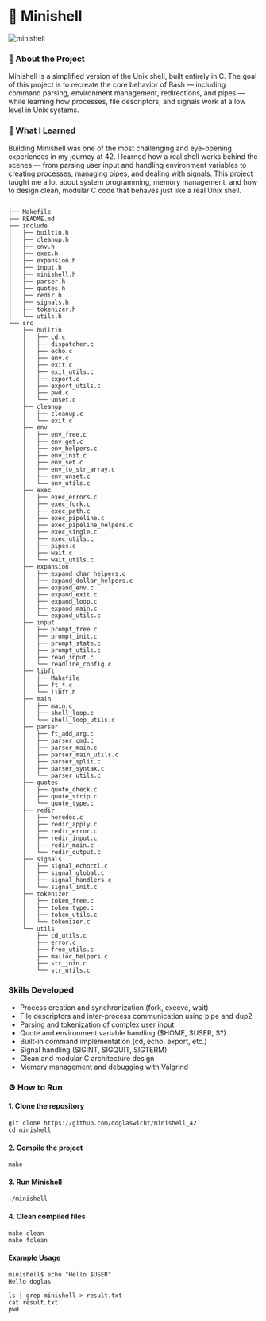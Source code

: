 # 🐚 Minishell

![minishell](https://media1.giphy.com/media/v1.Y2lkPTc5MGI3NjExZ3h3NDVzdWN0dmFlZnpid2o5eXhkcWwwMGh2b3FkZjEwZnZ5MmRnciZlcD12MV9pbnRlcm5hbF9naWZfYnlfaWQmY3Q9Zw/jUhpOyPjtyiDLuL8ZX/giphy.gif)


### 🧾 About the Project

Minishell is a simplified version of the Unix shell, built entirely in C.
The goal of this project is to recreate the core behavior of Bash — including command parsing, environment management, redirections, and pipes — while learning how processes, file descriptors, and signals work at a low level in Unix systems.

### 💬 What I Learned

Building Minishell was one of the most challenging and eye-opening experiences in my journey at 42.
I learned how a real shell works behind the scenes — from parsing user input and handling environment variables to creating processes, managing pipes, and dealing with signals.
This project taught me a lot about system programming, memory management, and how to design clean, modular C code that behaves just like a real Unix shell.

```

├── Makefile
├── README.md
├── include
│   ├── builtin.h
│   ├── cleanup.h
│   ├── env.h
│   ├── exec.h
│   ├── expansion.h
│   ├── input.h
│   ├── minishell.h
│   ├── parser.h
│   ├── quotes.h
│   ├── redir.h
│   ├── signals.h
│   ├── tokenizer.h
│   └── utils.h
└── src
    ├── builtin
    │   ├── cd.c
    │   ├── dispatcher.c
    │   ├── echo.c
    │   ├── env.c
    │   ├── exit.c
    │   ├── exit_utils.c
    │   ├── export.c
    │   ├── export_utils.c
    │   ├── pwd.c
    │   └── unset.c
    ├── cleanup
    │   ├── cleanup.c
    │   └── exit.c
    ├── env
    │   ├── env_free.c
    │   ├── env_get.c
    │   ├── env_helpers.c
    │   ├── env_init.c
    │   ├── env_set.c
    │   ├── env_to_str_array.c
    │   ├── env_unset.c
    │   └── env_utils.c
    ├── exec
    │   ├── exec_errors.c
    │   ├── exec_fork.c
    │   ├── exec_path.c
    │   ├── exec_pipeline.c
    │   ├── exec_pipeline_helpers.c
    │   ├── exec_single.c
    │   ├── exec_utils.c
    │   ├── pipes.c
    │   ├── wait.c
    │   └── wait_utils.c
    ├── expansion
    │   ├── expand_char_helpers.c
    │   ├── expand_dollar_helpers.c
    │   ├── expand_env.c
    │   ├── expand_exit.c
    │   ├── expand_loop.c
    │   ├── expand_main.c
    │   └── expand_utils.c
    ├── input
    │   ├── prompt_free.c
    │   ├── prompt_init.c
    │   ├── prompt_state.c
    │   ├── prompt_utils.c
    │   ├── read_input.c
    │   └── readline_config.c
    ├── libft
    │   ├── Makefile
    │   ├── ft_*.c
    │   └── libft.h
    ├── main
    │   ├── main.c
    │   ├── shell_loop.c
    │   └── shell_loop_utils.c
    ├── parser
    │   ├── ft_add_arg.c
    │   ├── parser_cmd.c
    │   ├── parser_main.c
    │   ├── parser_main_utils.c
    │   ├── parser_split.c
    │   ├── parser_syntax.c
    │   └── parser_utils.c
    ├── quotes
    │   ├── quote_check.c
    │   ├── quote_strip.c
    │   └── quote_type.c
    ├── redir
    │   ├── heredoc.c
    │   ├── redir_apply.c
    │   ├── redir_error.c
    │   ├── redir_input.c
    │   ├── redir_main.c
    │   └── redir_output.c
    ├── signals
    │   ├── signal_echoctl.c
    │   ├── signal_global.c
    │   ├── signal_handlers.c
    │   └── signal_init.c
    ├── tokenizer
    │   ├── token_free.c
    │   ├── token_type.c
    │   ├── token_utils.c
    │   └── tokenizer.c
    └── utils
        ├── cd_utils.c
        ├── error.c
        ├── free_utils.c
        ├── malloc_helpers.c
        ├── str_join.c
        └── str_utils.c

```

### Skills Developed

- Process creation and synchronization (fork, execve, wait)
- File descriptors and inter-process communication using pipe and dup2
- Parsing and tokenization of complex user input
- Quote and environment variable handling ($HOME, $USER, $?)
- Built-in command implementation (cd, echo, export, etc.)
- Signal handling (SIGINT, SIGQUIT, SIGTERM)
- Clean and modular C architecture design
- Memory management and debugging with Valgrind


### ⚙️ How to Run
#### 1. Clone the repository

```
git clone https://github.com/doglaswicht/minishell_42
cd minishell

```


#### 2. Compile the project
```
make
``` 
#### 3. Run Minishell

```
./minishell
```

#### 4. Clean compiled files
```
make clean
make fclean
```

#### Example Usage

```
minishell$ echo "Hello $USER"
Hello doglas

ls | grep minishell > result.txt
cat result.txt
pwd

```

